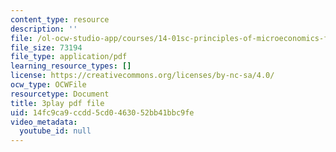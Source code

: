 ```yaml
---
content_type: resource
description: ''
file: /ol-ocw-studio-app/courses/14-01sc-principles-of-microeconomics-fall-2011/14fc9ca9ccdd5cd0463052bb41bbc9fe_LpNKCJSZk_k.pdf
file_size: 73194
file_type: application/pdf
learning_resource_types: []
license: https://creativecommons.org/licenses/by-nc-sa/4.0/
ocw_type: OCWFile
resourcetype: Document
title: 3play pdf file
uid: 14fc9ca9-ccdd-5cd0-4630-52bb41bbc9fe
video_metadata:
  youtube_id: null
---
```

